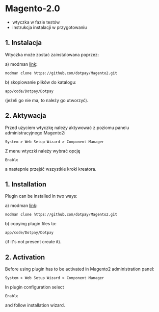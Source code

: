 # Magento-2.0

- wtyczka w fazie testów
- instrukcja instalacji w przygotowaniu

## 1. Instalacja
Wtyczka może zostać zainstalowana poprzez:

a) modman [link](https://github.com/colinmollenhour/modman):
```
modman clone https://github.com/dotpay/Magento2.git
```

b) skopiowanie plików do katalogu:
```
app/code/Dotpay/Dotpay
```
(jeżeli go nie ma, to należy go utworzyć).

## 2. Aktywacja
Przed użyciem wtyczkę należy aktywować z poziomu panelu administracyjnego Magento2:

```
System > Web Setup Wizard > Component Manager
```

Z menu wtyczki należy wybrać opcję
```
Enable
```
a nastepnie przejść wszystkie kroki kreatora.

## 1. Installation
Plugin can be installed in two ways:

a) modman [link](https://github.com/colinmollenhour/modman):
```
modman clone https://github.com/dotpay/Magento2.git
```

b) copying plugin files to:
```
app/code/Dotpay/Dotpay
```
(if it's not present create it).

## 2. Activation
Before using plugin has to be activated in Magento2 administration panel:

```
System > Web Setup Wizard > Component Manager
```

In plugin configuration select
```
Enable
```
and follow installation wizard.
